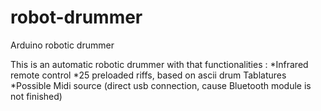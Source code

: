 # robot-drummer
Arduino robotic drummer

This is an automatic robotic drummer with that functionalities : 
*Infrared remote control
*25 preloaded riffs, based on ascii drum Tablatures
*Possible Midi source (direct usb connection, cause Bluetooth module is not finished)
